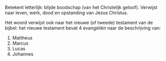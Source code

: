 
Betekent letterlijk: blijde boodschap (van het Christelijk geloof).
Verwijst naar leven, werk, dood en opstanding van Jezus Christus.

Het woord verwijst ook naar het nieuwe (of tweede) testament van de bijbel: het nieuwe testament bevat 4 evangeliën naar de beschrijving van:
1. Mattheus
2. Marcus
3. Lucas
4. Johannes

